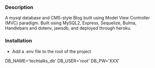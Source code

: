 
   
### Description

A mysql database and CMS-style Blog built using Model View Controller (MVC) paradigm. Built using MySQL2, Express, Sequelize, Bulma, Handlebars and dotenv, jawsdb, and deployed through heroku.


### Installation 

- Add a .env file to the root of the project


DB_NAME='techtalks_db'
DB_USER='root'
DB_PW='XXX'
